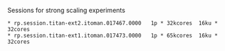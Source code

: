 Sessions for strong scaling experiments

    * rp.session.titan-ext2.itoman.017467.0000   1p * 32kcores  16ku * 32cores
    * rp.session.titan-ext1.itoman.017473.0000   1p * 65kcores  16ku * 32cores
